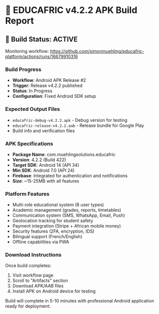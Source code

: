 # 📱 EDUCAFRIC v4.2.2 APK Build Report

## 🚀 Build Status: ACTIVE

Monitoring workflow: https://github.com/simonmuehling/educafric-platform/actions/runs/16679910316

### Build Progress
- **Workflow**: Android APK Release #2
- **Trigger**: Release v4.2.2 published
- **Status**: In Progress
- **Configuration**: Fixed Android SDK setup

### Expected Output Files
- `educafric-debug-v4.2.2.apk` - Debug version for testing
- `educafric-release-v4.2.2.aab` - Release bundle for Google Play
- Build info and verification files

### APK Specifications
- **Package Name**: com.muehlingsolutions.educafric
- **Version**: 4.2.2 (Build 422)
- **Target SDK**: Android 14 (API 34)
- **Min SDK**: Android 7.0 (API 24)
- **Firebase**: Integrated for authentication and notifications
- **Size**: ~15-25MB with all features

### Platform Features
- Multi-role educational system (8 user types)
- Academic management (grades, reports, timetables)
- Communication system (SMS, WhatsApp, Email, Push)
- Geolocation tracking for student safety
- Payment integration (Stripe + African mobile money)
- Security features (2FA, encryption, IDS)
- Bilingual support (French/English)
- Offline capabilities via PWA

### Download Instructions
Once build completes:
1. Visit workflow page
2. Scroll to "Artifacts" section
3. Download APK/AAB files
4. Install APK on Android device for testing

Build will complete in 5-10 minutes with professional Android application ready for deployment.